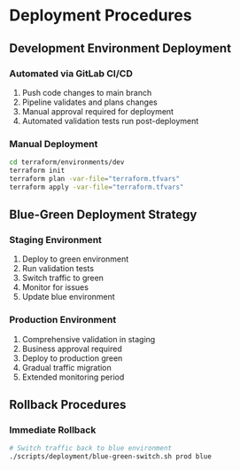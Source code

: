 # Deployment Procedures

## Development Environment Deployment

### Automated via GitLab CI/CD

1. Push code changes to main branch
2. Pipeline validates and plans changes
3. Manual approval required for deployment
4. Automated validation tests run post-deployment

### Manual Deployment

```bash
cd terraform/environments/dev
terraform init
terraform plan -var-file="terraform.tfvars"
terraform apply -var-file="terraform.tfvars"
```

## Blue-Green Deployment Strategy

### Staging Environment

1. Deploy to green environment
2. Run validation tests
3. Switch traffic to green
4. Monitor for issues
5. Update blue environment

### Production Environment

1. Comprehensive validation in staging
2. Business approval required
3. Deploy to production green
4. Gradual traffic migration
5. Extended monitoring period

## Rollback Procedures

### Immediate Rollback

```bash
# Switch traffic back to blue environment
./scripts/deployment/blue-green-switch.sh prod blue
```

